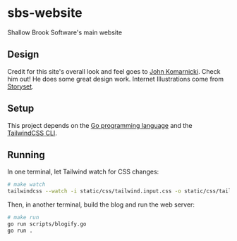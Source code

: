# sbs-website
Shallow Brook Software's main website

## Design
Credit for this site's overall look and feel goes to [John Komarnicki](https://github.com/johnkomarnicki).
Check him out!
He does some great design work.
Internet Illustrations come from [Storyset](https://storyset.com/internet).

## Setup
This project depends on the [Go programming language](https://golang.org/dl/) and the [TailwindCSS CLI](https://tailwindcss.com/blog/standalone-cli).

## Running
In one terminal, let Tailwind watch for CSS changes:
```bash
# make watch
tailwindcss --watch -i static/css/tailwind.input.css -o static/css/tailwind.min.css
```

Then, in another terminal, build the blog and run the web server:
```bash
# make run
go run scripts/blogify.go
go run .
```
